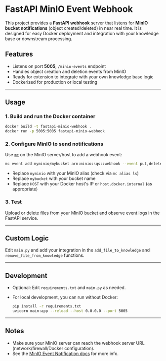 # FastAPI MinIO Event Webhook

This project provides a **FastAPI webhook** server that listens for **MinIO bucket notifications** (object created/deleted) in near real time. It is designed for easy Docker deployment and integration with your knowledge base or downstream processing.

## Features

- Listens on port **5005**, `/minio-events` endpoint
- Handles object creation and deletion events from MinIO
- Ready for extension to integrate with your own knowledge base logic
- Dockerized for production or local testing

---

## Usage

### 1. Build and run the Docker container

```bash
docker build -t fastapi-minio-webhook .
docker run -p 5005:5005 fastapi-minio-webhook
```

### 2. Configure MinIO to send notifications

Use [`mc`](https://min.io/docs/minio/linux/reference/minio-mc.html) on the MinIO server/host to add a webhook event:

```bash
mc event add myminio/mybucket arn:minio:sqs::webhook --event put,delete --address http://HOST:5005/minio-events
```

- Replace `myminio` with your MinIO alias (check via `mc alias ls`)
- Replace `mybucket` with your bucket name
- Replace `HOST` with your Docker host's IP or `host.docker.internal` (as appropriate)

### 3. Test

Upload or delete files from your MinIO bucket and observe event logs in the FastAPI service.

---

## Custom Logic

Edit `main.py` and add your integration in the `add_file_to_knowledge` and `remove_file_from_knowledge` functions.

---

## Development

- Optional: Edit `requirements.txt` and `main.py` as needed.
- For local development, you can run without Docker:

    ```bash
    pip install -r requirements.txt
    uvicorn main:app --reload --host 0.0.0.0 --port 5005
    ```

---

## Notes

- Make sure your MinIO server can reach the webhook server URL (network/firewall/Docker configuration).
- See the [MinIO Event Notification docs](https://min.io/docs/minio/linux/administration/notifications/bucket/overview.html) for more info.
